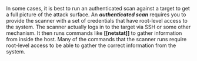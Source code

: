 In some cases, it is best to run an authenticated scan against a target to get a full picture of the attack surface. An **_authenticated scan_** requires you to provide the scanner with a set of credentials that have root-level access to the system. The scanner actually logs in to the target via SSH or some other mechanism. It then runs commands like **[[netstat]]** to gather information from inside the host. Many of the commands that the scanner runs require root-level access to be able to gather the correct information from the system.